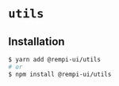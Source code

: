 # `utils`

## Installation

```sh
$ yarn add @rempi-ui/utils
# or
$ npm install @rempi-ui/utils
```

